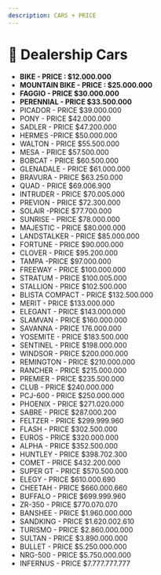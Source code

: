 ```yaml
---
description: CARS + PRICE
---
```


# 🚗 Dealership Cars

* **BIKE - PRICE : **<mark style="color:green;">**$12.000.000**</mark>
* **MOUNTAIN BIKE - PRICE : **<mark style="color:green;">**$25.000.000**</mark>
* **FAGGIO - PRICE **<mark style="color:green;">**$30.000.000**</mark>
* **PERENNIAL - PRICE **<mark style="color:green;">**$33.500.000**</mark>
* PICADOR - PRICE $39.000.000
* PONY - PRICE $42.000.000
* SADLER - PRICE $47.200.000
* HERMES -PRICE $50.000.000
* WALTON - PRICE $55.500.000
* MESA - PRICE $57.500.000
* BOBCAT - PRICE $60.500.000
* GLENADALE - PRICE $61.000.000
* BRAVURA - PRICE $63.250.000
* QUAD - PRICE $69.006.900
* INTRUDER - PRICE $70.005.000
* PREVION - PRICE $72.300.000
* SOLAIR -PRICE $77.700.000&#x20;
* SUNRISE - PRICE $78.000.000
* MAJESTIC - PRICE $80.000.000
* LANDSTALKER - PRICE $85.000.000
* FORTUNE - PRICE $90.000.000
* CLOVER - PRICE $95.200.000
* TAMPA -PRICE $97.000.000
* FREEWAY - PRICE $100.000.000
* STRATUM - PRICE $100.005.000
* STALLION - PRICE $102.500.000
* BLISTA COMPACT - PRICE $132.500.000
* MERIT - PRICE $133.000.000
* ELEGANT - PRICE $143.000.000&#x20;
* SLAMVAN - PRICE $160.000.000
* SAVANNA - PRICE 176.000.000
* YOSEMITE - PRICE $183.500.000
* SENTINEL - PRICE $198.000.000
* WINDSOR - PRICE $200.000.000
* REMINGTON - PRICE $210.000.000
* RANCHER - PRICE $215.000.000
* PREMIER - PRICE $235.500.000
* CLUB - PRICE $240.000.000
* PCJ-600 - PRICE $250.000.000
* PHOENIX - PRICE $271.020.000
* SABRE - PRICE $287.000.200
* FELTZER - PRICE $299.999.960
* FLASH - PRICE $302.500.000
* EUROS - PRICE $320.000.000
* ALPHA - PRICE $352.500.000
* HUNTLEY - PRICE $398.702.300
* COMET - PRICE $432.200.000
* SUPER GT - PRICE $570.500.000
* ELEGY - PRICE $610.000.690
* CHEETAH - PRICE $660.000.660
* BUFFALO - PRICE $699.999.960
* ZR-350 - PRICE $770.070.070
* BANSHEE - PRICE $1.960.000.000
* SANDKING - PRICE $1.620.002.610
* TURISMO - PRICE $2.860.000.000
* SULTAN - PRICE $3.890.000.000
* BULLET - PRICE $5.250.000.000
* NRG-500 - PRICE $5.750.000.000
* INFERNUS - PRICE $7.777.777.777
